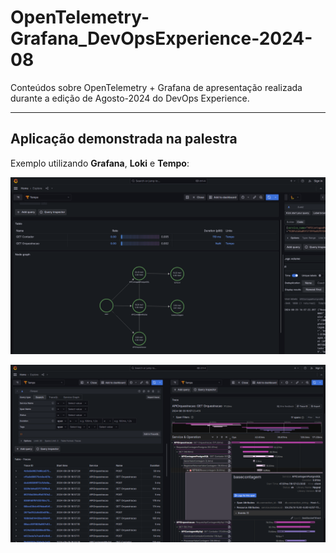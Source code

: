# OpenTelemetry-Grafana_DevOpsExperience-2024-08
Conteúdos sobre OpenTelemetry + Grafana de apresentação realizada durante a edição de Agosto-2024 do DevOps Experience.

---

## Aplicação demonstrada na palestra

Exemplo utilizando **Grafana**, **Loki** e **Tempo**:

![alt](img/sample-01.png)

![alt](img/sample-02.png)
